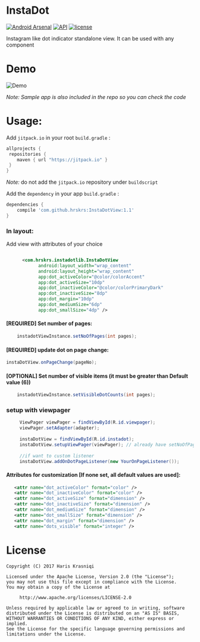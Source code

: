 # InstaDot 
[![Android Arsenal]( https://img.shields.io/badge/Android%20Arsenal-InstaDot-green.svg?style=flat )]( https://android-arsenal.com/details/1/6348 )
[![API](https://img.shields.io/badge/API-10%2B-brightgreen.svg?style=flat-square)](https://android-arsenal.com/api?level=10) 
[![license](https://img.shields.io/badge/license-apache%202.0-lightgrey.svg?style=flat-square)](http://www.apache.org/licenses/LICENSE-2.0.html)

Instagram like dot indicator standalone view. It can be used with any component

# Demo

 ![Demo](demo.gif)


_Note: Sample app is also included in the repo so you can check the code_


#  Usage:

Add `jitpack.io` in your root `build.gradle` :
```groovy
allprojects {
 repositories {
    maven { url "https://jitpack.io" }
 }
}
```
_Note:_ do not add the `jitpack.io` repository under `buildscript`

Add the `dependency` in your app `build.gradle` :
```groovy
dependencies {
    compile 'com.github.hrskrs:InstaDotView:1.1'
}
```

### In layout:

Add view with attributes of your choice

``` xml

      <com.hrskrs.instadotlib.InstaDotView
            android:layout_width="wrap_content"
            android:layout_height="wrap_content"
            app:dot_activeColor="@color/colorAccent"
            app:dot_activeSize="10dp"
            app:dot_inactiveColor="@color/colorPrimaryDark"
            app:dot_inactiveSize="8dp"
            app:dot_margin="10dp"
            app:dot_mediumSize="6dp"
            app:dot_smallSize="4dp" />
```



#### [REQUIRED] Set number of pages:

```java
    instadotViewInstance.setNoOfPages(int pages);
```

#### [REQUIRED] update dot on page change:

```java
instaDotView.onPageChange(pageNo);
```

#### [OPTIONAL] Set number of visible items (it must be greater than Default value (6))

```java
    instadotViewInstance.setVisibleDotCounts(int pages);
```


### setup with viewpager

```java
     ViewPager viewPager = findViewById(R.id.viewpager);
     viewPager.setAdapter(adapter);
    
     instaDotView = findViewById(R.id.instadot);
     instaDotView.setupViewPager(viewPager); // already have setNoOfPages and default onPageListener
     
     //if want to custom listener
     instaDotView.addOnDotPageListener(new YourOnPageListener());
```


#### Attributes for customization [If none set, all default values are used]:
``` xml
   <attr name="dot_activeColor" format="color" />
   <attr name="dot_inactiveColor" format="color" />
   <attr name="dot_activeSize" format="dimension" />
   <attr name="dot_inactiveSize" format="dimension" />
   <attr name="dot_mediumSize" format="dimension" />
   <attr name="dot_smallSize" format="dimension" />
   <attr name="dot_margin" format="dimension" />
   <attr name="dots_visible" format="integer" />
```


# License

    Copyright (C) 2017 Haris Krasniqi

    Licensed under the Apache License, Version 2.0 (the "License");
    you may not use this file except in compliance with the License.
    You may obtain a copy of the License at

         http://www.apache.org/licenses/LICENSE-2.0

    Unless required by applicable law or agreed to in writing, software
    distributed under the License is distributed on an "AS IS" BASIS,
    WITHOUT WARRANTIES OR CONDITIONS OF ANY KIND, either express or implied.
    See the License for the specific language governing permissions and
    limitations under the License.

